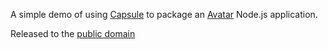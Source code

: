 A simple demo of using [Capsule](https://github.com/puniverse/capsule) to package an [Avatar](https://avatar.java.net/) Node.js application.

Released to the [public domain](http://creativecommons.org/publicdomain/zero/1.0/)

